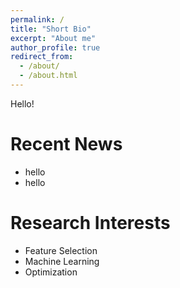```yaml
---
permalink: /
title: "Short Bio"
excerpt: "About me"
author_profile: true
redirect_from: 
  - /about/
  - /about.html
---
```

Hello!

Recent News
======
- hello
- hello

Research Interests
======
- Feature Selection
- Machine Learning
- Optimization
